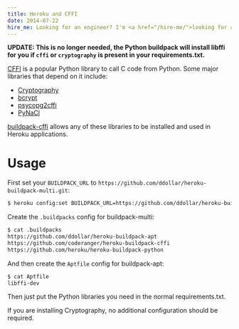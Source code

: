 ```yaml
---
title: Heroku and CFFI
date: 2014-07-22
hire_me: Looking for an engineer? I'm <a href="/hire-me/">looking for a new opportunity</a>!
---
```



**UPDATE: This is no longer needed, the Python buildpack will install libffi for
you if `cffi` or `cryptography` is present in your requirements.txt.**

[CFFI](https://cffi.readthedocs.org/) is a popular Python library to call C code
from Python. Some major libraries that depend on it include:

* [Cryptography](https://cryptography.io/)
* [bcrypt](https://github.com/pyca/bcrypt)
* [psycopg2cffi](https://github.com/chtd/psycopg2cffi)
* [PyNaCl](https://pynacl.readthedocs.org/)

[buildpack-cffi](https://github.com/coderanger/heroku-buildpack-cffi) allows any
of these libraries to be installed and used in Heroku applications.

# Usage

First set your `BUILDPACK_URL` to `https://github.com/ddollar/heroku-buildpack-multi.git`:

```bash
$ heroku config:set BUILDPACK_URL=https://github.com/ddollar/heroku-buildpack-multi.git
```

Create the `.buildpacks` config for buildpack-multi:

```bash
$ cat .buildpacks
https://github.com/ddollar/heroku-buildpack-apt
https://github.com/coderanger/heroku-buildpack-cffi
https://github.com/heroku/heroku-buildpack-python
```

And then create the `Aptfile` config for buildpack-apt:

```bash
$ cat Aptfile
libffi-dev
```

Then just put the Python libraries you need in the normal requirements.txt.

If you are installing Cryptography, no additional configuration should be
required.
